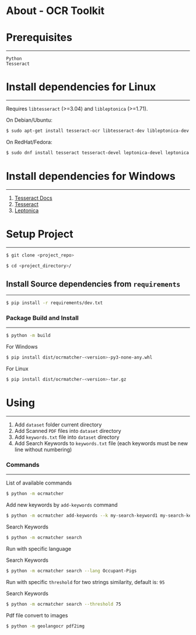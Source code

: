 # About - OCR Toolkit



# Prerequisites

------
`Python`  
`Tesseract`


# Install dependencies for Linux

-----

Requires `libtesseract` (>=3.04) and `libleptonica` (>=1.71).

On Debian/Ubuntu:

```bash
$ sudo apt-get install tesseract-ocr libtesseract-dev libleptonica-dev pkg-config
```

On RedHat/Fedora:

```bash
$ sudo dnf install tesseract tesseract-devel leptonica-devel leptonica
```

# Install dependencies for Windows

-----

1. [Tesseract Docs](https://tesseract-ocr.github.io/)
2. [Tesseract](https://digi.bib.uni-mannheim.de/tesseract/)
3. [Leptonica](https://github.com/danbloomberg/leptonica/releases)

# Setup Project 

------

```bash
$ git clone <project_repo>
```

```bash
$ cd <project_directory>/
```

## Install Source dependencies from `requirements`

----

```bash
$ pip install -r requirements/dev.txt
```

### Package Build and Install

-----

```bash
$ python -m build
```

For Windows

```bash
$ pip install dist/ocrmatcher-<version>-py3-none-any.whl
```

For Linux

```bash
$ pip install dist/ocrmatcher-<version>-tar.gz
```

# Using

------
1. Add `dataset` folder current directory
2. Add Scanned `PDF` files into `dataset` directory
3. Add `keywords.txt` file into `dataset` directory
4. Add Search Keywords to `keywords.txt` file (each keywords must be new line without numbering)


### Commands

----

List of available commands

 ```bash
 $ python -m ocrmatcher
 ```

Add new keywords by `add-keywords` command 

 ```bash
 $ python -m ocrmatcher add-keywords --k my-search-keyword1 my-search-keyword2 etc.
 ```

Search Keywords  

 ```bash
 $ python -m ocrmatcher search 
 ```

Run with specific language

Search Keywords  

 ```bash
 $ python -m ocrmatcher search --lang Occupant-Pigs
 ```

Run with specific `threshold` for two strings similarity, default is: `95`

Search Keywords  

 ```bash
 $ python -m ocrmatcher search --threshold 75
 ```

Pdf file convert to images  

 ```bash
 $ python -m geolangocr pdf2img 
 ```
